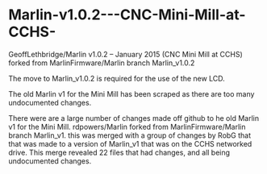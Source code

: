 # Marlin-v1.0.2---CNC-Mini-Mill-at-CCHS-
GeoffLethbridge/Marlin v1.0.2 – January 2015 (CNC Mini Mill at CCHS) forked from MarlinFirmware/Marlin branch Marlin_v1.0.2 

The move to Marlin_v1.0.2 is required for the use of the new LCD.

The old Marlin v1 for the Mini Mill has been scraped as there are too many undocumented changes. 

There were are a large number of changes made off github to he old Marlin v1 for the Mini Mill. rdpowers/Marlin forked from MarlinFirmware/Marlin branch Marlin_v1. this was merged with a group of changes by RobG that that was made to a version of Marlin_v1 that was on the CCHS networked drive. This merge revealed 22 files that had changes, and all being undocumented changes.  
